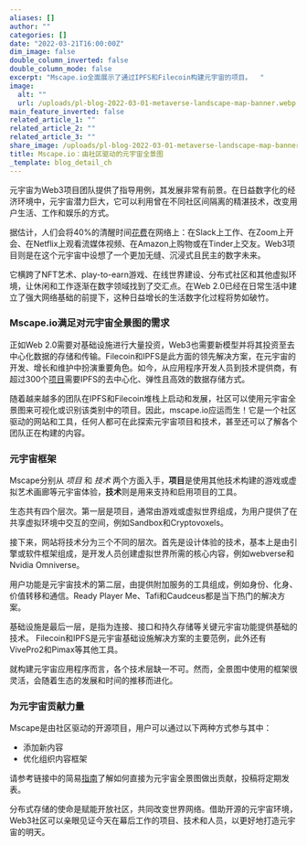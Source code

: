 ```yaml
---
aliases: []
author: ""
categories: []
date: "2022-03-21T16:00:00Z"
dim_image: false
double_column_inverted: false
double_column_mode: false
excerpt: "Mscape.io全面展示了通过IPFS和Filecoin构建元宇宙的项目。  "
image:
  alt: ""
  url: /uploads/pl-blog-2022-03-01-metaverse-landscape-map-banner.webp
main_feature_inverted: false
related_article_1: ""
related_article_2: ""
related_article_3: ""
share_image: /uploads/pl-blog-2022-03-01-metaverse-landscape-map-banner.webp
title: Mscape.io：由社区驱动的元宇宙全景图
_template: blog_detail_ch
---
```


元宇宙为Web3项目团队提供了指导用例，其发展非常有前景。在日益数字化的经济环境中，元宇宙潜力巨大，它可以利用曾在不同社区间隔离的精湛技术，改变用户生活、工作和娱乐的方式。

据估计，人们会将40%的清醒时间[花费](https://datareportal.com/reports/digital-2022-time-spent-with-connected-tech)在网络上：在Slack上工作、在Zoom上开会、在Netflix上观看流媒体视频、在Amazon上购物或在Tinder上交友。Web3项目则是在这个元宇宙中设想了一个更加无缝、沉浸式且民主的数字未来。

它横跨了NFT艺术、play-to-earn游戏、在线世界建设、分布式社区和其他虚拟环境，让休闲和工作逐渐在数字领域找到了交汇点。在Web 2.0已经在日常生活中建立了强大网络基础的前提下，这种日益增长的生活数字化过程将势如破竹。

### **Mscape.io满足对元宇宙全景图的需求**

正如Web 2.0需要对基础设施进行大量投资，Web3也需要新模型并将其投资至去中心化数据的存储和传输。Filecoin和IPFS是此方面的领先解决方案，在元宇宙的开发、增长和维护中扮演重要角色。如今，从应用程序开发人员到技术提供商，有超过300个[项目](https://ecosystem.ipfs.tech/?results=70&display-type=list)需要IPFS的去中心化、弹性且高效的数据存储方式。

随着越来越多的团队在IPFS和Filecoin堆栈上启动和发展，社区可以使用元宇宙全景图来可视化或识别该类别中的项目。因此，mscape.io应运而生！它是一个社区驱动的网站和工具，任何人都可在此探索元宇宙项目和技术，甚至还可以了解各个团队正在构建的内容。

### **元宇宙框架**

Mscape分别从 _项目_ 和 _技术_ 两个方面入手，**项目**是使用其他技术构建的游戏或虚拟艺术画廊等元宇宙体验，**技术**则是用来支持和启用项目的工具。

生态共有四个层次。第一层是项目，通常由游戏或虚拟世界组成，为用户提供了在共享虚拟环境中交互的空间，例如Sandbox和Cryptovoxels。

接下来，网站将技术分为三个不同的层次。首先是设计体验的技术，基本上是由引擎或软件框架组成，是开发人员创建虚拟世界所需的核心内容，例如webverse和Nvidia Omniverse。

用户功能是元宇宙技术的第二层，由提供附加服务的工具组成，例如身份、化身、价值转移和通信。Ready Player Me、Tafi和Caudceus都是当下热门的解决方案。

基础设施是最后一层，是指为连接、接口和持久存储等关键元宇宙功能提供基础的技术。 Filecoin和IPFS是元宇宙基础设施解决方案的主要范例，此外还有VivePro2和Pimax等其他工具。

就构建元宇宙应用程序而言，各个技术层缺一不可。然而，全景图中使用的框架很灵活，会随着生态的发展和时间的推移而进化。

### **为元宇宙贡献力量**

Mscape是由社区驱动的开源项目，用户可以通过以下两种方式参与其中：

- 添加新内容
- 优化组织内容框架

请参考链接中的简易[指南](https://github.com/mscape/mscape#contribute)了解如何直接为元宇宙全景图做出贡献，投稿将定期发表。

分布式存储的使命是赋能开放社区，共同改变世界网络。借助开源的元宇宙环境，Web3社区可以亲眼见证今天在幕后工作的项目、技术和人员，以更好地打造元宇宙的明天。
